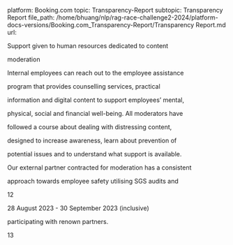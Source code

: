 platform: Booking.com
topic: Transparency-Report
subtopic: Transparency Report
file_path: /home/bhuang/nlp/rag-race-challenge2-2024/platform-docs-versions/Booking.com_Transparency-Report/Transparency Report.md
url: <EMPTY>

Support given to human resources dedicated to content

moderation

Internal employees can reach out to the employee assistance

program that provides counselling services, practical

information and digital content to support employees’ mental,

physical, social and financial well-being. All moderators have

followed a course about dealing with distressing content,

designed to increase awareness, learn about prevention of

potential issues and to understand what support is available.

Our external partner contracted for moderation has a consistent

approach towards employee safety utilising SGS audits and



12

28 August 2023 - 30 September 2023 (inclusive)



participating with renown partners.



13